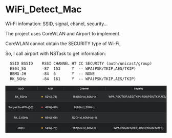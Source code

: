 # WiFi_Detect_Mac
Wi-Fi infomation: SSID, signal, chanel, security...  
  
  

The project uses CoreWLAN and Airport to implement.

CoreWLAN cannot obtain the SECURITY type of Wi-Fi,

So, I call airport with NSTask to get information:

```
  SSID BSSID    RSSI CHANNEL HT CC SECURITY (auth/unicast/group)
  E504_5G       -87  153     Y  -- WPA(PSK/TKIP,AES/TKIP) 
  BBMG-JH       -84  6       Y  -- NONE
  RK_5GHz       -84  161     Y  -- WPA(PSK/TKIP,AES/TKIP)
```

![image](https://github.com/qianlishun/WiFi_Detect_Mac/blob/master/screenshot.png)
